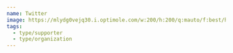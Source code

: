 ```yaml
---
name: Twitter
image: https://mlydg0vejq30.i.optimole.com/w:200/h:200/q:mauto/f:best/https://civictech.ca/wp-content/uploads/2017/04/twitter.png
tags:
  - type/supporter
  - type/organization
---
```

